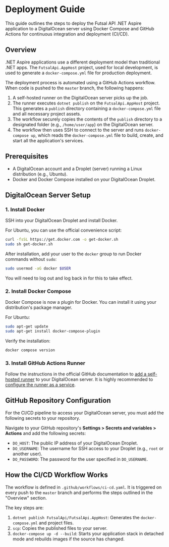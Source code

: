 # Deployment Guide

This guide outlines the steps to deploy the Futsal API .NET Aspire application to a DigitalOcean server using Docker Compose and GitHub Actions for continuous integration and deployment (CI/CD).

## Overview

.NET Aspire applications use a different deployment model than traditional .NET apps. The `FutsalApi.AppHost` project, used for local development, is used to generate a `docker-compose.yml` file for production deployment.

The deployment process is automated using a GitHub Actions workflow. When code is pushed to the `master` branch, the following happens:

1.  A self-hosted runner on the DigitalOcean server picks up the job.
2.  The runner executes `dotnet publish` on the `FutsalApi.AppHost` project. This generates a `publish` directory containing a `docker-compose.yml` file and all necessary project assets.
3.  The workflow securely copies the contents of the `publish` directory to a designated folder (e.g., `/home/user/app`) on the DigitalOcean server.
4.  The workflow then uses SSH to connect to the server and runs `docker-compose up`, which reads the `docker-compose.yml` file to build, create, and start all the application's services.

## Prerequisites

*   A DigitalOcean account and a Droplet (server) running a Linux distribution (e.g., Ubuntu).
*   Docker and Docker Compose installed on your DigitalOcean Droplet.

## DigitalOcean Server Setup

### 1. Install Docker
SSH into your DigitalOcean Droplet and install Docker.

For Ubuntu, you can use the official convenience script:
```bash
curl -fsSL https://get.docker.com -o get-docker.sh
sudo sh get-docker.sh
```
After installation, add your user to the `docker` group to run Docker commands without `sudo`:
```bash
sudo usermod -aG docker $USER
```
You will need to log out and log back in for this to take effect.

### 2. Install Docker Compose
Docker Compose is now a plugin for Docker. You can install it using your distribution's package manager.

For Ubuntu:
```bash
sudo apt-get update
sudo apt-get install docker-compose-plugin
```
Verify the installation:
```bash
docker compose version
```

### 3. Install GitHub Actions Runner
Follow the instructions in the official GitHub documentation to [add a self-hosted runner](https://docs.github.com/en/actions/hosting-your-own-runners/managing-self-hosted-runners/adding-self-hosted-runners) to your DigitalOcean server. It is highly recommended to [configure the runner as a service](https://docs.github.com/en/actions/hosting-your-own-runners/managing-self-hosted-runners/configuring-the-self-hosted-runner-application-as-a-service).

## GitHub Repository Configuration

For the CI/CD pipeline to access your DigitalOcean server, you must add the following secrets to your repository.

Navigate to your GitHub repository's **Settings > Secrets and variables > Actions** and add the following secrets:

*   `DO_HOST`: The public IP address of your DigitalOcean Droplet.
*   `DO_USERNAME`: The username for SSH access to your Droplet (e.g., `root` or another user).
*   `DO_PASSWORD`: The password for the user specified in `DO_USERNAME`.

## How the CI/CD Workflow Works

The workflow is defined in `.github/workflows/ci-cd.yaml`. It is triggered on every push to the `master` branch and performs the steps outlined in the "Overview" section.

The key steps are:
1.  `dotnet publish FutsalApi/FutsalApi.AppHost`: Generates the `docker-compose.yml` and project files.
2.  `scp`: Copies the published files to your server.
3.  `docker-compose up -d --build`: Starts your application stack in detached mode and rebuilds images if the source has changed.
